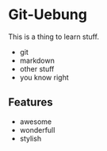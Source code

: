 # Git-Uebung

This is a thing to learn stuff.

* git
* markdown
* other stuff
* you know right

## Features

* awesome
* wonderfull
* stylish
